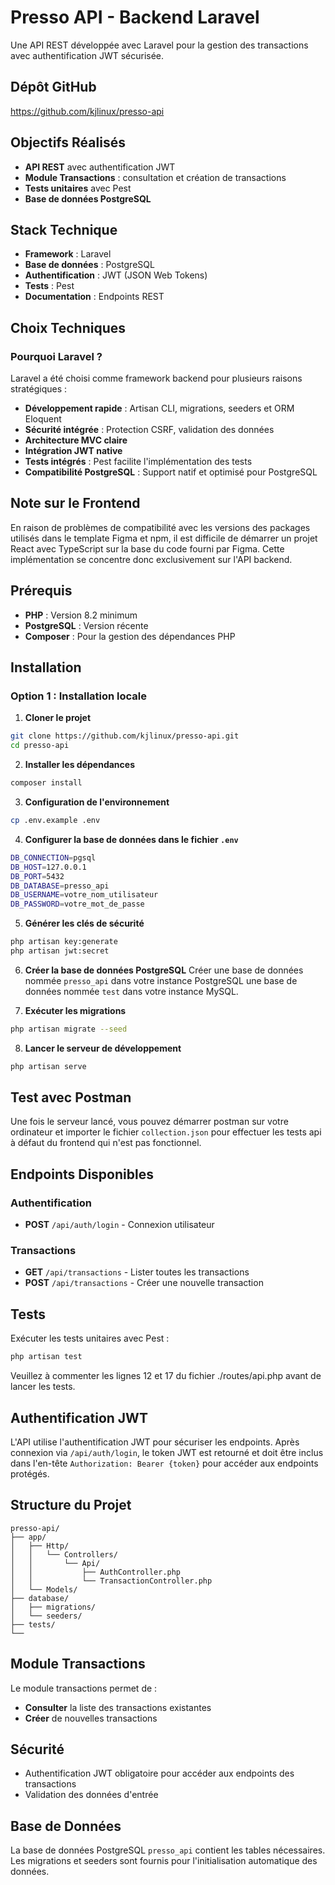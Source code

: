 # Presso API - Backend Laravel

Une API REST développée avec Laravel pour la gestion des transactions avec authentification JWT sécurisée.

## Dépôt GitHub

https://github.com/kjlinux/presso-api

## Objectifs Réalisés

-   **API REST** avec authentification JWT
-   **Module Transactions** : consultation et création de transactions
-   **Tests unitaires** avec Pest
-   **Base de données PostgreSQL**

## Stack Technique

-   **Framework** : Laravel
-   **Base de données** : PostgreSQL
-   **Authentification** : JWT (JSON Web Tokens)
-   **Tests** : Pest
-   **Documentation** : Endpoints REST

## Choix Techniques

### Pourquoi Laravel ?

Laravel a été choisi comme framework backend pour plusieurs raisons stratégiques :

-   **Développement rapide** : Artisan CLI, migrations, seeders et ORM Eloquent
-   **Sécurité intégrée** : Protection CSRF, validation des données
-   **Architecture MVC claire**
-   **Intégration JWT native**
-   **Tests intégrés** : Pest facilite l'implémentation des tests
-   **Compatibilité PostgreSQL** : Support natif et optimisé pour PostgreSQL

## Note sur le Frontend

En raison de problèmes de compatibilité avec les versions des packages utilisés dans le template Figma et npm, il est difficile de démarrer un projet React avec TypeScript sur la base du code fourni par Figma. Cette implémentation se concentre donc exclusivement sur l'API backend.

## Prérequis

-   **PHP** : Version 8.2 minimum
-   **PostgreSQL** : Version récente
-   **Composer** : Pour la gestion des dépendances PHP

## Installation

### Option 1 : Installation locale

1. **Cloner le projet**

```bash
git clone https://github.com/kjlinux/presso-api.git
cd presso-api
```

2. **Installer les dépendances**

```bash
composer install
```

3. **Configuration de l'environnement**

```bash
cp .env.example .env
```

4. **Configurer la base de données dans le fichier `.env`**

```bash
DB_CONNECTION=pgsql
DB_HOST=127.0.0.1
DB_PORT=5432
DB_DATABASE=presso_api
DB_USERNAME=votre_nom_utilisateur
DB_PASSWORD=votre_mot_de_passe
```

5. **Générer les clés de sécurité**

```bash
php artisan key:generate
php artisan jwt:secret
```

6. **Créer la base de données PostgreSQL**
   Créer une base de données nommée `presso_api` dans votre instance PostgreSQL une base de données nommée `test` dans votre instance MySQL.

7. **Exécuter les migrations**

```bash
php artisan migrate --seed
```

8. **Lancer le serveur de développement**

```bash
php artisan serve
```

## Test avec Postman

Une fois le serveur lancé, vous pouvez démarrer postman sur votre ordinateur et importer le fichier `collection.json` pour effectuer les tests api à défaut du frontend qui n'est pas fonctionnel.

## Endpoints Disponibles

### Authentification

-   **POST** `/api/auth/login` - Connexion utilisateur

### Transactions

-   **GET** `/api/transactions` - Lister toutes les transactions
-   **POST** `/api/transactions` - Créer une nouvelle transaction

## Tests

Exécuter les tests unitaires avec Pest :

```bash
php artisan test
```

Veuillez à commenter les lignes 12 et 17 du fichier ./routes/api.php avant de lancer les tests.

## Authentification JWT

L'API utilise l'authentification JWT pour sécuriser les endpoints. Après connexion via `/api/auth/login`, le token JWT est retourné et doit être inclus dans l'en-tête `Authorization: Bearer {token}` pour accéder aux endpoints protégés.

## Structure du Projet

```
presso-api/
├── app/
│   ├── Http/
│   │   └── Controllers/
│   │       └── Api/
│   │           ├── AuthController.php
│   │           └── TransactionController.php
│   └── Models/
├── database/
│   ├── migrations/
│   └── seeders/
├── tests/
└──
```

## Module Transactions

Le module transactions permet de :

-   **Consulter** la liste des transactions existantes
-   **Créer** de nouvelles transactions

## Sécurité

-   Authentification JWT obligatoire pour accéder aux endpoints des transactions
-   Validation des données d'entrée

## Base de Données

La base de données PostgreSQL `presso_api` contient les tables nécessaires. Les migrations et seeders sont fournis pour l'initialisation automatique des données.

